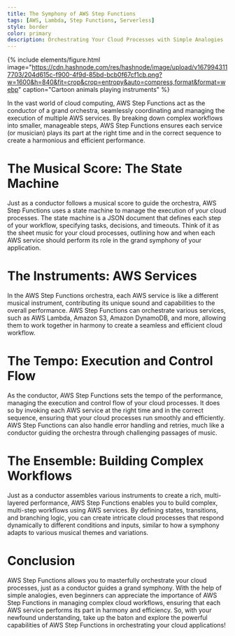```yaml
---
title: The Symphony of AWS Step Functions
tags: [AWS, Lambda, Step Functions, Serverless]
style: border
color: primary
description: Orchestrating Your Cloud Processes with Simple Analogies
---
```


{% include elements/figure.html image="https://cdn.hashnode.com/res/hashnode/image/upload/v1679943117703/204d615c-f900-4f9d-85bd-bcb0f67cf1cb.png?w=1600&h=840&fit=crop&crop=entropy&auto=compress,format&format=webp" caption="Cartoon animals playing instruments" %}

In the vast world of cloud computing, AWS Step Functions act as the conductor of a grand orchestra, seamlessly coordinating and managing the execution of multiple AWS services. By breaking down complex workflows into smaller, manageable steps, AWS Step Functions ensures each service (or musician) plays its part at the right time and in the correct sequence to create a harmonious and efficient performance.

# The Musical Score: The State Machine

Just as a conductor follows a musical score to guide the orchestra, AWS Step Functions uses a state machine to manage the execution of your cloud processes. The state machine is a JSON document that defines each step of your workflow, specifying tasks, decisions, and timeouts. Think of it as the sheet music for your cloud processes, outlining how and when each AWS service should perform its role in the grand symphony of your application.

# The Instruments: AWS Services

In the AWS Step Functions orchestra, each AWS service is like a different musical instrument, contributing its unique sound and capabilities to the overall performance. AWS Step Functions can orchestrate various services, such as AWS Lambda, Amazon S3, Amazon DynamoDB, and more, allowing them to work together in harmony to create a seamless and efficient cloud workflow.

# The Tempo: Execution and Control Flow

As the conductor, AWS Step Functions sets the tempo of the performance, managing the execution and control flow of your cloud processes. It does so by invoking each AWS service at the right time and in the correct sequence, ensuring that your cloud processes run smoothly and efficiently. AWS Step Functions can also handle error handling and retries, much like a conductor guiding the orchestra through challenging passages of music.

# The Ensemble: Building Complex Workflows

Just as a conductor assembles various instruments to create a rich, multi-layered performance, AWS Step Functions enables you to build complex, multi-step workflows using AWS services. By defining states, transitions, and branching logic, you can create intricate cloud processes that respond dynamically to different conditions and inputs, similar to how a symphony adapts to various musical themes and variations.

# Conclusion

AWS Step Functions allows you to masterfully orchestrate your cloud processes, just as a conductor guides a grand symphony. With the help of simple analogies, even beginners can appreciate the importance of AWS Step Functions in managing complex cloud workflows, ensuring that each AWS service performs its part in harmony and efficiency. So, with your newfound understanding, take up the baton and explore the powerful capabilities of AWS Step Functions in orchestrating your cloud applications!